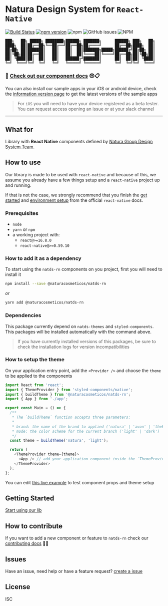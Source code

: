 # Natura Design System for `React-Native`

[![Build Status](https://app.bitrise.io/app/2c91a0037aed90db/status.svg?token=BG3viyrEObiVtyL99gVNfQ&branch=master)](https://app.bitrise.io/app/2c91a0037aed90db) [![npm version](https://badge.fury.io/js/%40naturacosmeticos%2Fnatds-rn.svg)](https://badge.fury.io/js/%40naturacosmeticos%2Fnatds-rn) ![npm](https://img.shields.io/npm/dm/@naturacosmeticos/natds-rn?label=npm%20downloads) ![GitHub issues](https://img.shields.io/github/issues/natura-cosmeticos/natds-rn) ![NPM](https://img.shields.io/npm/l/@naturacosmeticos/natds-rn)

```
███╗   ██╗ █████╗ ████████╗██████╗ ███████╗      ██████╗ ███╗   ██╗
████╗  ██║██╔══██╗╚══██╔══╝██╔══██╗██╔════╝      ██╔══██╗████╗  ██║
██╔██╗ ██║███████║   ██║   ██║  ██║███████╗█████╗██████╔╝██╔██╗ ██║
██║╚██╗██║██╔══██║   ██║   ██║  ██║╚════██║╚════╝██╔══██╗██║╚██╗██║
██║ ╚████║██║  ██║   ██║   ██████╔╝███████║      ██║  ██║██║ ╚████║
╚═╝  ╚═══╝╚═╝  ╚═╝   ╚═╝   ╚═════╝ ╚══════╝      ╚═╝  ╚═╝╚═╝  ╚═══╝
```


### 🧩 [Check out our component docs](https://natds-rn.netlify.app/) 😎📋

You can also install our sample apps in your iOS or android device, check the [information version page](https://natds-rn.netlify.app/?path=/docs/documentation-version-information--page) to get the latest versions of the sample apps

> For `iOS` you will need to have your device registered as a beta tester.
> You can request access opening an issue or at your slack channel

---

## What for
Library with **React Native** components defined by [Natura Group Design System Team](https://zeroheight.com/28db352be/p/35bf2e-natds--natura-design-system).

## How to use
Our library is made to be used with `react-native` and because of this, we assume you already have a few things setup and a `react-native` project up and running.

If that is not the case, we strongly recommend that you finish the [get started](https://reactnative.dev/docs/getting-started) and [environment setup](https://reactnative.dev/docs/environment-setup) from the official `react-native` docs.

### Prerequisites

- `node`
- `yarn` or `npm`
- a working project with:
  - `react@>=16.8.0`
  - `react-native@>=0.59.10`

### How to add it as a dependency

To start using the `natds-rn` components on you project, first you will need to install it

```sh
npm install --save @naturacosmeticos/natds-rn
```
*or*
```sh
yarn add @naturacosmeticos/natds-rn
```

### Dependencies

This package currently depend on `natds-themes` and `styled-components`. This packages will be installed automatically with the command above.

> If you have currently installed versions of this packages, be sure to check the installation logs for version incompatibilities

### How to setup the theme

On your application entry point, add the `<Provider />` and choose the `theme` to be applied to the components

```javascript
import React from 'react';
import { ThemeProvider } from 'styled-components/native';
import { buildTheme } from '@naturacosmeticos/natds-rn';
import { App } from './app';

export const Main = () => {
  /**
   * The `buildTheme` function accepts three parameters:
   *
   * brand: the name of the brand to applied ('natura' | 'avon' | 'theBodyShop')
   * mode: the color scheme for the current branch ('light' | 'dark')
   */
  const theme = buildTheme('natura', 'light');

  return (
    <ThemeProvider theme={theme}>
      <App /> // add your application component inside the `ThemeProvider`
    </ThemeProvider>
  );
};
```

You can edit [this live example](https://snack.expo.io/@arielwb/natds-rn:button) to test component props and theme setup

## Getting Started
[Start using our lib](./docs/GettingStarted.md)

## How to contribute

If you want to add a new component or feature to `natds-rn` check our [contributing docs](./CONTRIBUTING.md) 🎉🎉

## Issues

Have an issue, need help or have a feature request? [create a issue](https://github.com/natura-cosmeticos/natds-rn/issues)

## License

ISC
